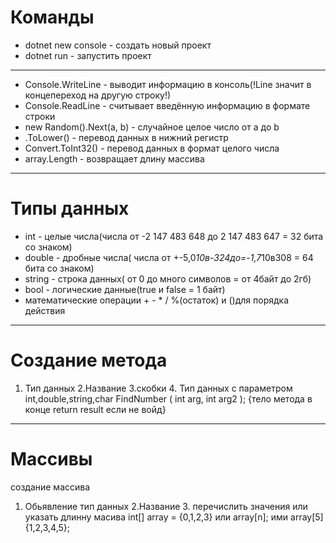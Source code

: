 # Команды
* dotnet new console - создать новый проект
* dotnet run - запустить проект
_______________________
* Console.WriteLine - выводит информацию в консоль(!Line значит в концепереход на другую строку!)
* Console.ReadLine - считывает введённую информацию в формате строки
* new Random().Next(a, b) - случайное целое число от a до b
* .ToLower() - перевод данных в нижний регистр
* Convert.ToInt32() - перевод данных в формат целого числа
* array.Length - возвращает длину массива
____________________________
# Типы данных

* int - целые числа(числа от -2 147 483 648 до 2 147 483 647 = 32 бита со знаком)
* double - дробные числа( числа от +-5,0*10в-324до=-1,7*10в308 = 64 бита со знаком)
* string - строка данных( от 0 до много символов = от 4байт до 2гб)
* bool - логические данные(true и false = 1 байт)
* математические операции + - * / %(остаток) и ()для порядка действия
____________________
# Создание метода
1. Тип данных            2.Название    3.скобки  4. Тип данных с параметром
int,double,string,char   FindNumber    (       int arg,   int arg2     );
{тело метода в конце return result если не войд}

____________________
# Массивы
создание массива
1. Обьявление тип данных 2.Название     3. перечислить значения или указать длинну масива
int[]                        array   =  {0,1,2,3} или array[n]; ими array[5]{1,2,3,4,5};